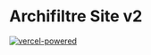 # Archifiltre Site v2

[![vercel-powered](https://user-images.githubusercontent.com/37937348/161967395-a5064a6a-b4d3-4ede-a940-ad81fa773916.svg)](https://vercel.com/?utm_source=archifiltre&utm_campaign=oss)
